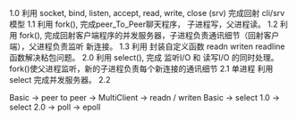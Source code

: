 
1.0 利用 socket, bind, listen, accept, read, write, close (srv) 完成回射 cli/srv 模型
1.1 利用 fork(), 完成peer_To_Peer聊天程序， 子进程写，父进程读。
1.2 利用 fork(), 完成回射客户端程序的并发服务器，子进程负责通讯细节（回射客户端），父进程负责监听 新连接。
1.3 利用 封装自定义函数 readn writen readline 函数解决粘包问题。
2.0 利用 select(), 完成 监听I/O 和 读写I/O 的同时处理。 fork()使父进程监听，新的子进程负责每个新连接的通讯细节
2.1 单进程 利用 select 完成并发服务器。
2.2 


Basic -> peer to peer -> MultiClient  -> readn / writen
Basic -> select 1.0 -> select 2.0 -> poll -> epoll
